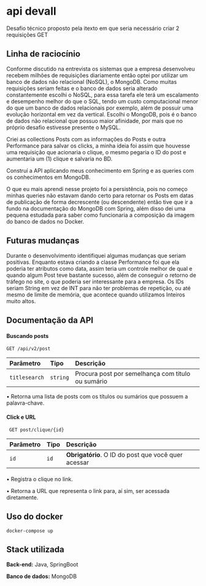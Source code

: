 
# api devall

Desafio técnico proposto pela itexto em que seria necessário criar 2 requisições GET


## Linha de raciocínio

Conforme discutido na entrevista os sistemas que a empresa desenvolveu recebem milhões de requisições diariamente então
optei por utilizar um banco de dados não relacional (NoSQL), o MongoDB. Como muitas
requisições seriam feitas e o banco de dados seria alterado constantemente escolhi o
NoSQL, para essa tarefa ele terá um escalamento e desempenho melhor do que o SQL, tendo
um custo computacional menor do que um banco de dados relacionais por exemplo, 
além de possuir uma evolução horizontal em vez da vertical. Escolhi o MongoDB, 
pois é o banco de dados 
não relacional que possuo maior afinidade, por mais que no próprio desafio estivesse
presente o MySQL.

Criei as collections Posts com as informações do Posts e outra Performance para salvar
os clicks, a minha ideia foi assim que houvesse uma requisição que acionaria o clique, o 
mesmo pegaria o ID do post e aumentaria um (1) clique e salvaria no BD.

Construí a API aplicando meus conhecimento em Spring e as queries com os 
conhecimentos em MongoDB.

O que eu mais aprendi nesse projeto foi a persistência, pois no 
começo minhas queries não estavam dando certo para retornar os Posts em 
datas de publicação de forma decrescente (ou descendente) então tive que ir 
a fundo na documentação do MongoDB com Spring, além disso dei uma pequena estudada
para saber como funcionaria a composição da imagem do banco de dados no Docker.

## Futuras mudanças
Durante o desenvolvimento identifiquei algumas mudanças que seriam positivas.
Enquanto estava criando a classe Performance foi que ela poderia ter atributos como
data, assim teria um controle melhor de qual e quando algum Post teve bastante sucesso, além de conseguir
o retorno de tráfego no site, o que poderia ser interessante para a empresa.
Os IDs seriam String em vez de INT para não ter problemas de repetição, ou até mesmo
de limite de memória, que acontece quando utilizamos Inteiros muito altos.

## Documentação da API

#### Buscando posts

```http
GET /api/v2/post 

```

| Parâmetro   | Tipo       | Descrição                           |
| :---------- | :--------- | :---------------------------------- |
| `titlesearch` | `string` | Procura post por semelhança com titulo ou sumário |

• Retorna uma lista de posts com os títulos ou sumários que possuem a palavra-chave.
#### Click e URL

```http
 GET post/clique/{id}
```

| Parâmetro   | Tipo       | Descrição                                   |
| :---------- | :--------- | :------------------------------------------ |
| `id`      | `id` | **Obrigatório**. O ID do post que você quer acessar |

#### 

• Registra o clique no link.

• Retorna a URL que representa o link para, aí sim, ser acessada diretamente.



## Uso do docker

```
docker-compose up
```


## Stack utilizada

**Back-end:** Java, SpringBoot

**Banco de dados:** MongoDB

